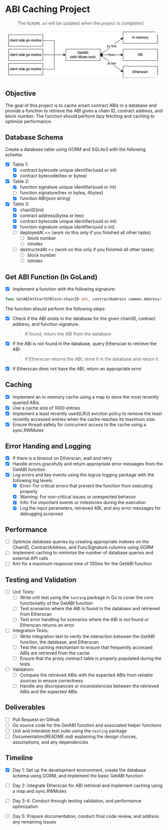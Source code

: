 # ABI Caching Project

> The `README.md` will be updated when the project is completed

![image-20240415085028979](README/image-20240415085028979.png)

## Objective

The goal of this project is to cache smart contract ABIs in a database and provide a function to retrieve the ABI given a chain ID, contract address, and block number. The function should perform lazy fetching and caching to optimize performance.

## Database Schema

Create a database table using GORM and SQLite3 with the following schema:

- [x] Table 1:
  - [x] contract bytecode unique identifier(uuid or int)
  - [x] contract bytecode(hex or bytea)

- [x] Table 2:
  - [x] function signature unique identifier(uuid or int)
  - [ ] function signature(hex or bytea, 4bytes)
  - [x] function ABI(json string)
- [x] Table 3:
  - [x] chainID(int)
  - [x] contract address(bytea or hex)
  - [x] contract bytecode unique identifier(uuid or int)
  - [x] function signature unique identifier(uuid o int)
  - [ ] deployedAt <= (work on this only if you finished all other tasks)
    - [ ] block number
    - [ ] txIndex
  - [ ] destructedAt <= (work on this only if you finished all other tasks)
    - [ ] block number
    - [ ] txIndex

## Get ABI Function (In GoLand)

- [x] Implement a function with the following signature:

```go
func GetABIAtStartOfBlock(chainID int, contractAddress common.Address) ([]byte, error)
```

The function should perform the following steps:

- [x] Check if the ABI exists in the database for the given chainID, contract address, and function signature.

  > If found, return the ABI from the database

- [x] If the ABi is not found in the database, query Etherscan to retrieve the ABI

  > If Etherscan returns the ABI, store it in the database and return it

- [x] If Etherscan does not have the ABI, return an appropriate error

## Caching

- [x] Implement an in-memory cache using a map to store the most recently queried ABIs.
- [x] Use a cache size of 1000 entries
- [x] Implement a least recently used(LRU) eviction policy to remove the least recently accessed entries when the cache reaches its maximum size.
- [x] Ensure thread-safety for concurrent access to the cache using a sync.RWMutex

## Error Handing and Logging

- [x] If there is a timeout on Etherscan, wait and retry
- [x] Handle errors gracefully and return appropriate error messages from the GetABI function
- [x] Log errors and key events using the logrus logging package with the following log levels:
  - [x] Error: For critical errors that prevent the function from executing properly
  - [x] Warning: For non-critical issues or unexpected behavior
  - [x] Info: For important events or milestones during the execution
  - [x] Log the input parameters, retrieved ABI, and any error messages for debugging purposes

## Performance

- [ ] Optimize database queries by creating appropriate indexes on the ChainID, ContractAddress, and FuncSignature columns using GORM
- [ ] Implement caching to minimize the number of database queries and external API calls
- [ ] Aim for a maximum response time of 100ms for the GetABI function

## Testing and Validation

- [ ] Unit Tests:
  - [ ] Write unit test using the `testing` package in Go to cover the core functionality of the GetABI function
  - [ ] Test scenarios where the ABI is found in the database and retrieved from Etherscan
  - [ ] Test error handling for scenarios where the ABI is not found or Etherscan returns an error
- [ ] Integration Tests:
  - [ ] Write integration test to verify the interaction between the GetABI function, the database, and Etherscan
  - [ ] Test the caching mechanism to ensure that frequently accessed ABIs are retrieved from the cache
  - [ ] Ensure that the proxy contract table is properly populated during the tests
- [ ] Validation:
  - [ ] Compare the retrieved ABIs with the expected ABIs from reliable sources to ensure correctness
  - [ ] Handle any discrepancies or inconsistencies between the retrieved ABIs and the expected ABIs

## Deliverables

- [ ] Pull Request on Github
- [ ] Go source code for the GetABI function and associated helper functions
- [ ] Unit and interation test suite using the `testing` package
- [ ] Documentation(README.md) explaining the design choices, assumptions, and any dependencies

## Timeline

- [x] Day 1: Set up the development environment, create the database schema using GORM, and implement the basic GetABI function
- [ ] Day 2: integrate Etherscan for ABI retrieval and implement caching using a map and sync.RWMutex
- [ ] Day 3-4: Conduct through testing validation, and performance optimization
- [ ] Day 5: Prepare documentation, conduct final code review, and address any remaining issues

